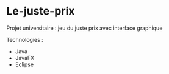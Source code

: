 # Le-juste-prix
Projet universitaire : jeu du juste prix avec interface graphique

Technologies :
- Java
- JavaFX
- Eclipse
